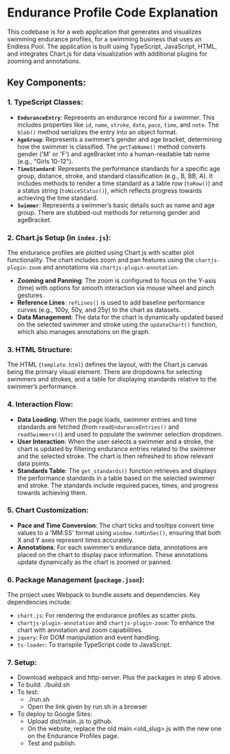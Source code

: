 # Endurance Profile Code Explanation

This codebase is for a web application that generates and visualizes swimming endurance profiles, for a swimming business that uses an Endless Pool. The application is built using TypeScript, JavaScript, HTML, and integrates Chart.js for data visualization with additional plugins for zooming and annotations.

## Key Components:

### 1. **TypeScript Classes:**
   - **`EnduranceEntry`**: Represents an endurance record for a swimmer. This includes properties like `id`, `name`, `stroke`, `date`, `pace`, `time`, and `note`. The `blob()` method serializes the entry into an object format.
   - **`AgeGroup`**: Represents a swimmer’s gender and age bracket, determining how the swimmer is classified. The `getTabName()` method converts gender ('M' or 'F') and ageBracket into a human-readable tab name (e.g., "Girls 10-12").
   - **`TimeStandard`**: Represents the performance standards for a specific age group, distance, stroke, and standard classification (e.g., B, BB, A). It includes methods to render a time standard as a table row (`toRow()`) and a status string (`toNiceStatus()`), which reflects progress towards achieving the time standard.
   - **`Swimmer`**: Represents a swimmer’s basic details such as name and age group. There are stubbed-out methods for returning gender and ageBracket.

### 2. **Chart.js Setup (in `index.js`):**
   The endurance profiles are plotted using Chart.js with scatter plot functionality. The chart includes zoom and pan features using the `chartjs-plugin-zoom` and annotations via `chartjs-plugin-annotation`.

   - **Zooming and Panning**: The zoom is configured to focus on the Y-axis (time) with options for smooth interaction via mouse wheel and pinch gestures.
   - **Reference Lines**: `refLines()` is used to add baseline performance curves (e.g., 100y, 50y, and 25y) to the chart as datasets.
   - **Data Management**: The data for the chart is dynamically updated based on the selected swimmer and stroke using the `updateChart()` function, which also manages annotations on the graph.

### 3. **HTML Structure:**
   The HTML (`template.html`) defines the layout, with the Chart.js canvas being the primary visual element. There are dropdowns for selecting swimmers and strokes, and a table for displaying standards relative to the swimmer’s performance.

### 4. **Interaction Flow:**
   - **Data Loading**: When the page loads, swimmer entries and time standards are fetched (from `readEnduranceEntries()` and `readSwimmers()`) and used to populate the swimmer selection dropdown.
   - **User Interaction**: When the user selects a swimmer and a stroke, the chart is updated by filtering endurance entries related to the swimmer and the selected stroke. The chart is then refreshed to show relevant data points.
   - **Standards Table**: The `get_standards()` function retrieves and displays the performance standards in a table based on the selected swimmer and stroke. The standards include required paces, times, and progress towards achieving them.

### 5. **Chart Customization:**
   - **Pace and Time Conversion**: The chart ticks and tooltips convert time values to a 'MM:SS' format using `window.toMinSec()`, ensuring that both X and Y axes represent times accurately.
   - **Annotations**: For each swimmer’s endurance data, annotations are placed on the chart to display pace information. These annotations update dynamically as the chart is zoomed or panned.

### 6. **Package Management (`package.json`)**:
   The project uses Webpack to bundle assets and dependencies. Key dependencies include:
   - `chart.js`: For rendering the endurance profiles as scatter plots.
   - `chartjs-plugin-annotation` and `chartjs-plugin-zoom`: To enhance the chart with annotation and zoom capabilities.
   - `jquery`: For DOM manipulation and event handling.
   - `ts-loader`: To transpile TypeScript code to JavaScript.

### 7. **Setup**:
   - Download webpack and http-server. Plus the packages in step 6 above.
   - To build: ./build.sh
   - To test:
       - ./run.sh
       - Open the link given by run.sh in a browser
   - To deploy to Google Sites:
       - Upload dist/main.<slug>.js to github.
       - On the website, replace the old main.<old_slug>.js with the new one on the Endurance Profiles page.
       - Test and publish.
